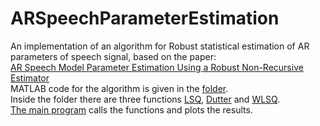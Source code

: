 # ARSpeechParameterEstimation
An implementation of an algorithm for Robust statistical estimation of AR parameters of speech signal, based on the paper:<br/>[AR Speech Model Parameter Estimation Using a Robust Non-Recursive Estimator](https://www.researchgate.net/publication/344888800_AR_Speech_Model_Parameter_Estimation_Using_a_Robust_Non-Recursive_Estimator)<br/>
MATLAB code for the algorithm is given in the [folder](https://github.com/bjekic/ARSpeechParameterEstimation/tree/main/MATLAB%20code).<br/>
Inside the folder there are three functions [LSQ](https://github.com/bjekic/ARSpeechParameterEstimation/blob/main/MATLAB%20code/LSQ.m), 
[Dutter](https://github.com/bjekic/ARSpeechParameterEstimation/blob/main/MATLAB%20code/Dutter.m) and 
[WLSQ](https://github.com/bjekic/ARSpeechParameterEstimation/blob/main/MATLAB%20code/WLSQ.m).<br/>
[The main program](https://github.com/bjekic/ARSpeechParameterEstimation/blob/main/MATLAB%20code/Main_program.m) calls the functions and plots the results.
